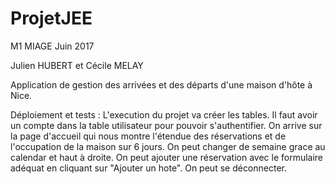 # ProjetJEE

M1 MIAGE Juin 2017

Julien HUBERT et Cécile MELAY

Application de gestion des arrivées et des départs d'une maison d'hôte à Nice.

Déploiement et tests :
L'execution du projet va créer les tables.
Il faut avoir un compte dans la table utilisateur pour pouvoir s'authentifier.
On arrive sur la page d'accueil qui nous montre l'étendue des réservations et de l'occupation de la maison sur 6 jours.
On peut changer de semaine grace au calendar et haut à droite.
On peut ajouter une réservation avec le formulaire adéquat en cliquant sur "Ajouter un hote".
On peut se déconnecter.
